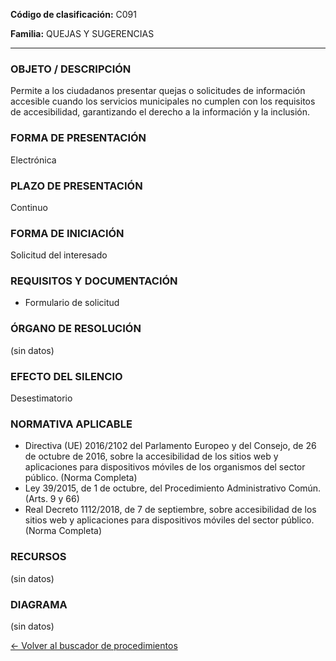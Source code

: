 
**Código de clasificación:** C091

**Familia:** QUEJAS Y SUGERENCIAS

---

### OBJETO / DESCRIPCIÓN

Permite a los ciudadanos presentar quejas o solicitudes de información accesible cuando los servicios municipales no cumplen con los requisitos de accesibilidad, garantizando el derecho a la información y la inclusión.

### FORMA DE PRESENTACIÓN

Electrónica

### PLAZO DE PRESENTACIÓN

Continuo

### FORMA DE INICIACIÓN

Solicitud del interesado

### REQUISITOS Y DOCUMENTACIÓN

- Formulario de solicitud

### ÓRGANO DE RESOLUCIÓN

(sin datos)

### EFECTO DEL SILENCIO

Desestimatorio

### NORMATIVA APLICABLE

- Directiva (UE) 2016/2102 del Parlamento Europeo y del Consejo, de 26 de octubre de 2016, sobre la accesibilidad de los sitios web y aplicaciones para dispositivos móviles de los organismos del sector público. (Norma Completa)
- Ley 39/2015, de 1 de octubre, del Procedimiento Administrativo Común. (Arts. 9 y 66)
- Real Decreto 1112/2018, de 7 de septiembre, sobre accesibilidad de los sitios web y aplicaciones para dispositivos móviles del sector público. (Norma Completa)

### RECURSOS

(sin datos)

### DIAGRAMA

(sin datos)

[← Volver al buscador de procedimientos](../buscador.md)